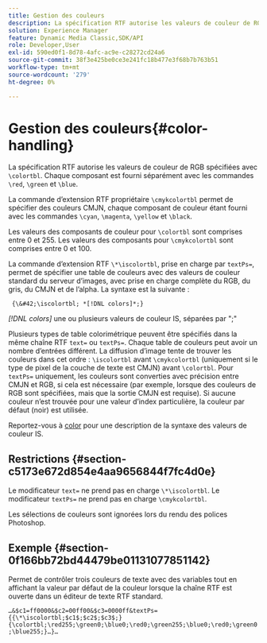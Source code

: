 ```yaml
---
title: Gestion des couleurs
description: La spécification RTF autorise les valeurs de couleur de RGB spécifiées avec &bsol;colortbl. Chaque composant est fourni séparément avec les commandes &bsol;rouge, &bsol;vert et &bsol;bleu.
solution: Experience Manager
feature: Dynamic Media Classic,SDK/API
role: Developer,User
exl-id: 590ed0f1-8d78-4afc-ac9e-c28272cd24a6
source-git-commit: 38f3e425be0ce3e241fc18b477e3f68b7b763b51
workflow-type: tm+mt
source-wordcount: '279'
ht-degree: 0%

---
```


# Gestion des couleurs{#color-handling}

La spécification RTF autorise les valeurs de couleur de RGB spécifiées avec `\colortbl`. Chaque composant est fourni séparément avec les commandes `\red`, `\green` et `\blue`.

La commande d’extension RTF propriétaire `\cmykcolortbl` permet de spécifier des couleurs CMJN, chaque composant de couleur étant fourni avec les commandes `\cyan`, `\magenta`, `\yellow` et `\black`.

Les valeurs des composants de couleur pour `\colortbl` sont comprises entre 0 et 255. Les valeurs des composants pour `\cmykcolortbl` sont comprises entre 0 et 100.

La commande d’extension RTF `\*\iscolortbl`, prise en charge par `textPs=`, permet de spécifier une table de couleurs avec des valeurs de couleur standard du serveur d’images, avec prise en charge complète du RGB, du gris, du CMJN et de l’alpha. La syntaxe est la suivante :

` {\&#42;\iscolortbl; *[!DNL colors]*;}`

*[!DNL colors]* une ou plusieurs valeurs de couleur IS, séparées par &quot;;&quot;

Plusieurs types de table colorimétrique peuvent être spécifiés dans la même chaîne RTF `text=` ou `textPs=`. Chaque table de couleurs peut avoir un nombre d’entrées différent. La diffusion d’image tente de trouver les couleurs dans cet ordre : `\iscolortbl` avant `\cmykcolortbl` (uniquement si le type de pixel de la couche de texte est CMJN) avant `\colortbl`. Pour `textPs=` uniquement, les couleurs sont converties avec précision entre CMJN et RGB, si cela est nécessaire (par exemple, lorsque des couleurs de RGB sont spécifiées, mais que la sortie CMJN est requise). Si aucune couleur n’est trouvée pour une valeur d’index particulière, la couleur par défaut (noir) est utilisée.

Reportez-vous à [color](/help/aem-is-ir-api/is-api/http-ref/image-serving-api-ref/c-http-protocol-reference/c-data-types/r-is-http-color.md) pour une description de la syntaxe des valeurs de couleur IS.

## Restrictions {#section-c5173e672d854e4aa9656844f7fc4d0e}

Le modificateur `text=` ne prend pas en charge `\*\iscolortbl`. Le modificateur `textPs=` ne prend pas en charge `\cmykcolortbl`.

Les sélections de couleurs sont ignorées lors du rendu des polices Photoshop.

## Exemple {#section-0f166bb72bd44479be01131077851142}

Permet de contrôler trois couleurs de texte avec des variables tout en affichant la valeur par défaut de la couleur lorsque la chaîne RTF est ouverte dans un éditeur de texte RTF standard.

`…&$c1=ff0000&$c2=00ff00&$c3=0000ff&textPs={{\*\iscolortbl;$c1$;$c2$;$c3$;}{\colortbl;\red255;\green0;\blue0;\red0;\green255;\blue0;\red0;\green0;\blue255;}…}…`
